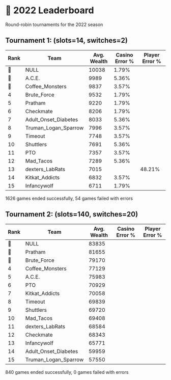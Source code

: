 # 🎰 2022 Leaderboard

Round-robin tournaments for the 2022 season

## Tournament 1: (slots=14, switches=2)

| Rank | Team                 | Avg. Wealth | Casino Error % | Player Error % |
| ---- | -------------------- | ----------- | -------------- | -------------- |
| 🥇    | NULL                 | 10038       | 1.79%          |                |
| 🥈    | A.C.E.               | 9989        | 5.36%          |                |
| 🥉    | Coffee_Monsters      | 9837        | 3.57%          |                |
| 4    | Brute_Force          | 9532        | 1.79%          |                |
| 5    | Pratham              | 9220        | 1.79%          |                |
| 6    | Checkmate            | 8206        | 1.79%          |                |
| 7    | Adult_Onset_Diabetes | 8033        | 5.36%          |                |
| 8    | Truman_Logan_Sparrow | 7996        | 3.57%          |                |
| 9    | Timeout              | 7748        | 3.57%          |                |
| 10   | Shuttlers            | 7691        | 5.36%          |                |
| 11   | PTO                  | 7357        | 3.57%          |                |
| 12   | Mad_Tacos            | 7289        | 5.36%          |                |
| 13   | dexters_LabRats      | 7015        |                | 48.21%         |
| 14   | Kitkat_Addicts       | 6832        | 3.57%          |                |
| 15   | Infancywolf          | 6711        | 1.79%          |                |

1626 games ended successfully, 54 games failed with errors



## Tournament 2: (slots=140, switches=20)

| Rank | Team                 | Avg. Wealth | Casino Error % | Player Error % |
| ---- | -------------------- | ----------- | -------------- | -------------- |
| 🥇    | NULL                 | 83835       |                |                |
| 🥈    | Pratham              | 81655       |                |                |
| 🥉    | Brute_Force          | 79170       |                |                |
| 4    | Coffee_Monsters      | 77129       |                |                |
| 5    | A.C.E.               | 75983       |                |                |
| 6    | PTO                  | 70929       |                |                |
| 7    | Kitkat_Addicts       | 70058       |                |                |
| 8    | Timeout              | 69839       |                |                |
| 9    | Shuttlers            | 69720       |                |                |
| 10   | Mad_Tacos            | 69408       |                |                |
| 11   | dexters_LabRats      | 68584       |                |                |
| 12   | Checkmate            | 68343       |                |                |
| 13   | Infancywolf          | 65771       |                |                |
| 14   | Adult_Onset_Diabetes | 59959       |                |                |
| 15   | Truman_Logan_Sparrow | 57550       |                |                |

840 games ended successfully, 0 games failed with errors

